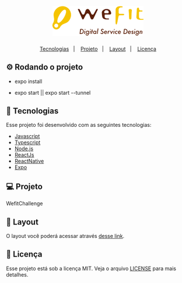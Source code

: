<h1 align="center">
    <img alt="WefitChallenge" title="" src="https://github.com/IvanOliver131/wefit-challenge/blob/master/src/assets/logo-wefit.png" width="250px" />
</h1>
<p align="center">
  <a href="#rocket-tecnologias">Tecnologias</a>&nbsp;&nbsp;&nbsp;|&nbsp;&nbsp;&nbsp;
  <a href="#-projeto">Projeto</a>&nbsp;&nbsp;&nbsp;|&nbsp;&nbsp;&nbsp;
  <a href="#-layout">Layout</a>&nbsp;&nbsp;&nbsp;|&nbsp;&nbsp;&nbsp;
  <a href="#memo-licença">Licença</a>
</p>

## ⚙ Rodando o projeto

- expo install

- expo start || expo start --tunnel

## :rocket: Tecnologias

Esse projeto foi desenvolvido com as seguintes tecnologias:

- [Javascript](https://developer.mozilla.org/pt-BR/docs/Web/JavaScript)
- [Typescript](https://www.typescriptlang.org/)
- [Node.js](https://nodejs.org/en/)
- [ReactJs](https://reactjs.org)
- [ReactNative](https://reactnative.dev)
- [Expo](https://expo.dev/)

## 💻 Projeto

WefitChallenge

## 🔖 Layout

O layout você poderá acessar através [desse link](https://www.figma.com/file/TETzIuf8UnkRGWSyxvPigc/Teste-Android-WeFit---2022?node-id=0%3A1).

## :memo: Licença

Esse projeto está sob a licença MIT. Veja o arquivo [LICENSE](LICENSE.md) para mais detalhes.
